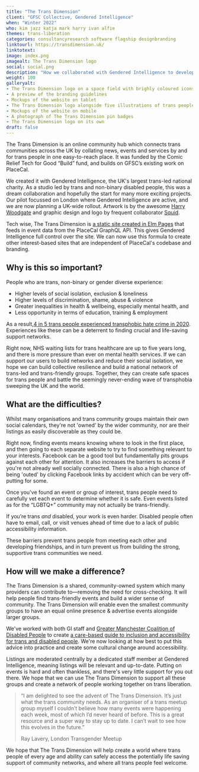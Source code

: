 ```yaml
---
title: "The Trans Dimension"
client: "GFSC Collective, Gendered Intelligence"
when: "Winter 2022"
who: kim jazz katja mark harry ivan alfie
themes: trans-liberation
categories: consultancyresearch software flagship designbranding
linktourl: https://transdimension.uk/
linktotext:
image: index.png
imagealt: The Trans Dimension logo
social: social.png
description: "How we collaborated with Gendered Intelligence to develop a trans-focussed offshoot of our award-winning PlaceCal Community Calendar."
weight: 100
galleryalt:
- The Trans Dimension logo on a space field with brighly coloured icons of trans flags, rockets, planets etc
- A preview of the branding guidelines
- Mockups of the website on tablet
- The Trans Dimension logo alongside five illustrations of trans people
- Mockups of the website on mobile
- A photograph of The Trans Dimension pin badges
- The Trans Dimension logo on its own
draft: false
---
```


The Trans Dimension is an online community hub which connects trans communities across the UK by collating news, events and services by and for trans people in one easy-to-reach place. It was funded by the Comic Relief Tech for Good “Build” fund, and builds on GFSC’s existing work on PlaceCal. 

We created it with Gendered Intelligence, the UK's largest trans-led national charity. As a studio led by trans and non-binary disabled people, this was a dream collaboration and hopefully the start for many more exciting projects. Our pilot focussed on London where Gendered Intelligence are active, and we are now planning a UK-wide rollout. Artwork is by the awesome [Harry Woodgate](https://www.harrywoodgate.com/) and graphic design and logo by frequent collaborator [Squid](https://studiosquid.co.uk/).

Tech wise, The Trans Dimension is [a static site created in Elm Pages](https://github.com/GenderedIntelligence/the-trans-dimension) that feeds in event data from the PlaceCal GraphQL API. This gives Gendered Intelligence full control over the site. We can now use this formula to create other interest-based sites that are independent of PlaceCal's codebase and branding.

## Why is this so important?

People who are trans, non-binary or gender diverse experience:

-  Higher levels of social isolation, exclusion & loneliness
-  Higher levels of discrimination, shame, abuse & violence
-  Greater inequalities in health & wellbeing, especially mental health, and
-  Less opportunity in terms of education, training & employment

As a result,[4 in 5 trans people experienced transphobic hate crime in 2020](https://galop.org.uk/resource/hate-crime-report-2021/). Experiences like these can be a deterrent to finding crucial and life-saving support networks.

Right now, NHS waiting lists for trans healthcare are up to five years long, and there is more pressure than ever on mental health services. If we can support our users to build networks and reduce their social isolation, we hope we can build collective resilience and build a national network of trans-led and trans-friendly groups. Together, they can create safe spaces for trans people and battle the seemingly never-ending wave of transphobia sweeping the UK and the world.

## What are the difficulties?

Whilst many organisations and trans community groups maintain their own social calendars, they're not 'owned' by the wider community, nor are their listings as easily discoverable as they could be.

Right now, finding events means knowing where to look in the first place, and then going to each separate website to try to find something relevant to your interests. Facebook can be a good tool but fundamentally pits groups against each other for attention. It also increases the barriers to access if you're not already well socially connected. There is also a high chance of being 'outed' by clicking Facebook links by accident which can be very off-putting for some.

Once you've found an event or group of interest, trans people need to carefully vet each event to determine whether it is safe. Even events listed as for the “LGBTQ+” community may not actually be trans-friendly.

If you’re trans _and_ disabled, your work is even harder. Disabled people often have to email, call, or visit venues ahead of time due to a lack of public accessibility information.

These barriers prevent trans people from meeting each other and developing friendships, and in turn prevent us from building the strong, supportive trans communities we need.

## How will we make a difference?

The Trans Dimension is a shared, community-owned system which many providers can contribute to—removing the need for cross-checking. It will help people find trans-friendly events and build a wider sense of community. The Trans Dimension will enable even the smallest community groups to have an equal online presence & advertise events alongside larger groups.

We've worked with both GI staff and [Greater Manchester Coalition of Disabled People](https://gmcdp.com/) to create [a care-based guide to inclusion and accessibility for trans and disabled people](/blog/2022/trans-dimension-accessibility-guide/). We're now looking at how best to put this advice into practice and create some cultural change around accessibility.

Listings are moderated centrally by a dedicated staff member at Gendered Intelligence, meaning listings will be relevant and up-to-date. Putting on events is hard and often thankless, and there's very little support for you out there. We hope that we can use The Trans Dimension to support all these groups and create a network of people working together on trans liberation.

> “I am delighted to see the advent of The Trans Dimension. It’s just what the trans community needs. As an organiser of a trans meetup group myself I couldn’t believe how many events were happening each week, most of which I’d never heard of before. This is a great resource and a super way to stay up to date. I can’t wait to see how this evolves in the future.” 
>
> Ray Lavery, London Transgender Meetup

We hope that The Trans Dimension will help create a world where trans people of every age and ability can safely access the potentially life saving support of community networks, and where all trans people feel welcome.

